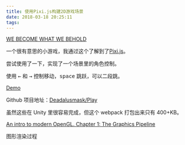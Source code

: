 ```yaml
---
title: 使用Pixi.js构建2D游戏场景
date: 2018-03-18 20:25:11
tags:
---
```


[WE BECOME WHAT WE BEHOLD](https://ncase.itch.io/wbwwb)

一个很有意思的小游戏，我通过这个了解到了[Pixi.js](https://github.com/pixijs/pixi.js)。

尝试使用了一下，实现了一个场景里的角色控制。

使用 <kbd>←</kbd> 和 <kbd>→</kbd> 控制移动，<kbd>space</kbd> 跳跃，可以二段跳。

[Demo](https://arthas.me/demo/play/index.html)

Github 项目地址：[Deadalusmask/Play](https://github.com/Deadalusmask/Play)

虽然这些在 Unity 里很容易完成，但这个 webpack 打包出来只有 400+KB。

[An intro to modern OpenGL. Chapter 1: The Graphics Pipeline](http://duriansoftware.com/joe/An-intro-to-modern-OpenGL.-Chapter-1:-The-Graphics-Pipeline.html)

图形渲染过程
